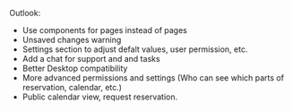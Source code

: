 


Outlook:
- Use components for pages instead of pages
- Unsaved changes warning
- Settings section to adjust defalt values, user permission, etc. 
- Add a chat for support and and tasks
- Better Desktop compatibility
- More advanced permissions and settings (Who can see which parts of reservation, calendar, etc.)
- Public calendar view, request reservation. 